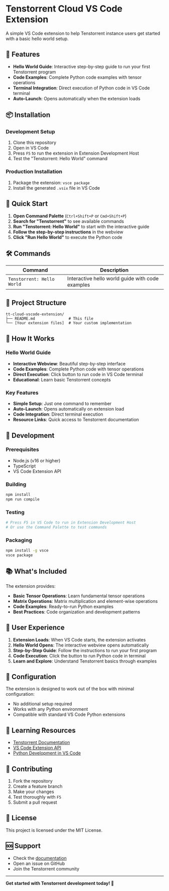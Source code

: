 # Tenstorrent Cloud VS Code Extension

A simple VS Code extension to help Tenstorrent instance users get started with a basic hello world setup.

## 🚀 Features

- **Hello World Guide**: Interactive step-by-step guide to run your first Tenstorrent program
- **Code Examples**: Complete Python code examples with tensor operations
- **Terminal Integration**: Direct execution of Python code in VS Code terminal
- **Auto-Launch**: Opens automatically when the extension loads

## 📦 Installation

### Development Setup
1. Clone this repository
2. Open in VS Code
3. Press `F5` to run the extension in Extension Development Host
4. Test the "Tenstorrent: Hello World" command

### Production Installation
1. Package the extension: `vsce package`
2. Install the generated `.vsix` file in VS Code

## 🎯 Quick Start

1. **Open Command Palette** (`Ctrl+Shift+P` or `Cmd+Shift+P`)
2. **Search for "Tenstorrent"** to see available commands
3. **Run "Tenstorrent: Hello World"** to start with the interactive guide
4. **Follow the step-by-step instructions** in the webview
5. **Click "Run Hello World"** to execute the Python code

## 🛠️ Commands

| Command | Description |
|---------|-------------|
| `Tenstorrent: Hello World` | Interactive hello world guide with code examples |

## 📁 Project Structure

```
tt-cloud-vscode-extension/
├── README.md               # This file
└── [Your extension files]  # Your custom implementation
```

## 🎨 How It Works

### Hello World Guide
- **Interactive Webview**: Beautiful step-by-step interface
- **Code Examples**: Complete Python code with tensor operations
- **Direct Execution**: Click button to run code in VS Code terminal
- **Educational**: Learn basic Tenstorrent concepts

### Key Features
- **Simple Setup**: Just one command to remember
- **Auto-Launch**: Opens automatically on extension load
- **Code Integration**: Direct terminal execution
- **Resource Links**: Quick access to Tenstorrent documentation

## 🚀 Development

### Prerequisites
- Node.js (v16 or higher)
- TypeScript
- VS Code Extension API

### Building
```bash
npm install
npm run compile
```

### Testing
```bash
# Press F5 in VS Code to run in Extension Development Host
# Or use the Command Palette to test commands
```

### Packaging
```bash
npm install -g vsce
vsce package
```

## 📚 What's Included

The extension provides:
- **Basic Tensor Operations**: Learn fundamental tensor operations
- **Matrix Operations**: Matrix multiplication and element-wise operations
- **Code Examples**: Ready-to-run Python examples
- **Best Practices**: Code organization and development patterns

## 🎯 User Experience

1. **Extension Loads**: When VS Code starts, the extension activates
2. **Hello World Opens**: The interactive webview opens automatically
3. **Step-by-Step Guide**: Follow the instructions to run your first program
4. **Code Execution**: Click the button to run Python code in terminal
5. **Learn and Explore**: Understand Tenstorrent basics through examples

## 🔧 Configuration

The extension is designed to work out of the box with minimal configuration:
- No additional setup required
- Works with any Python environment
- Compatible with standard VS Code Python extensions

## 📖 Learning Resources

- [Tenstorrent Documentation](https://docs.tenstorrent.com)
- [VS Code Extension API](https://code.visualstudio.com/api)
- [Python Development in VS Code](https://code.visualstudio.com/docs/languages/python)

## 🤝 Contributing

1. Fork the repository
2. Create a feature branch
3. Make your changes
4. Test thoroughly with `F5`
5. Submit a pull request

## 📄 License

This project is licensed under the MIT License.

## 🆘 Support

- Check the [documentation](https://docs.tenstorrent.com)
- Open an issue on GitHub
- Join the Tenstorrent community

---

**Get started with Tenstorrent development today! 🎉**
